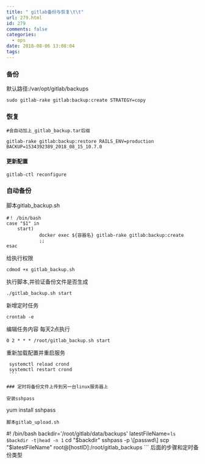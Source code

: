 ```yaml
---
title: " gitlab备份与恢复\t\t"
url: 279.html
id: 279
comments: false
categories:
  - ops
date: 2018-08-06 13:08:04
tags:
---
```


### 备份

默认路径:/var/opt/gitlab/backups

    sudo gitlab-rake gitlab:backup:create STRATEGY=copy
    

### 恢复

    #会自动加上_gitlab_backup.tar后缀
    
    gitlab-rake gitlab:backup:restore RAILS_ENV=production BACKUP=1534392389_2018_08_15_10.7.0 
    

#### 更新配置

    gitlab-ctl reconfigure
    

### 自动备份

脚本gitlab_backup.sh

    #！ /bin/bash
    case "$1" in 
        start)
                docker exec ${容器名} gitlab-rake gitlab:backup:create
                ;;
    esac
    
    

给执行权限

    cdmod +x gitlab_backup.sh
    

执行脚本,并验证备份文件是否生成

    ./gitlab_backup.sh start
    

新增定时任务

    crontab -e
    

编辑任务内容 每天2点执行

    0 2 * * * /root/gitlab_backup.sh start
    

重新加载配置并重启服务

     systemctl reload crond
     systemctl restart crond
     ```
    
    ### 定时将备份文件上传到另一台linux服务器上
    
    安装sshpass
    
    

yum install sshpass

    脚本gitlab_upload.sh
    
    

#! /bin/bash backdir='/root/gitlab/data/backups' latestFileName=`ls $backdir -t|head -n 1` cd "$backdir" sshpass -p \[passwd\] scp "$latestFileName" root@\[hostID\]:/root/gitlab_backups ``` 后面的步骤和定时备份类型